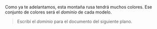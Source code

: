 Como ya te adelantamos, esta montaña rusa tendrá muchos colores. Ese conjunto de colores será el _dominio_ de cada modelo. 

> Escribí el _dominio_ para el documento del siguiente plano. 
